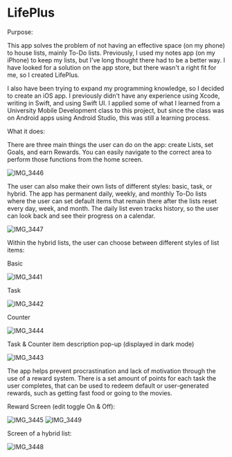 # LifePlus

Purpose:

This app solves the problem of not having an effective space (on my phone) to house lists, mainly To-Do lists. Previously, I used my notes app (on my iPhone) to keep my lists, but I've long thought there had to be a better way. I have looked for a solution on the app store, but there wasn't a right fit for me, so I created LifePlus. 

I also have been trying to expand my programming knowledge, so I decided to create an iOS app. I previously didn't have any experience using Xcode, writing in Swift, and using Swift UI. I applied some of what I learned from a University Mobile Development class to this project, but since the class was on Android apps using Android Studio, this was still a learning process.

What it does:

There are three main things the user can do on the app: create Lists, set Goals, and earn Rewards. You can easily navigate to the correct area to perform those functions from the home screen.

![IMG_3446](https://github.com/ShaneTracey7/LifePlus/assets/71601674/492c9bff-e76e-477a-99db-5b6c07f66a69)

The user can also make their own lists of different styles: basic, task, or hybrid. The app has permanent daily, weekly, and monthly To-Do lists where the user can set default items that remain there after the lists reset every day, week, and month. The daily list even tracks history, so the user can look back and see their progress on a calendar. 

![IMG_3447](https://github.com/ShaneTracey7/LifePlus/assets/71601674/61e9c6e4-7119-4faa-9250-866ed0abc1df)

Within the hybrid lists, the user can choose between different styles of list items:

Basic

![IMG_3441](https://github.com/ShaneTracey7/LifePlus/assets/71601674/3a59654a-7f19-4308-a157-ffe8d8af1847)

Task

![IMG_3442](https://github.com/ShaneTracey7/LifePlus/assets/71601674/a36984e1-286c-4e1b-b010-3e0986723214)

Counter

![IMG_3444](https://github.com/ShaneTracey7/LifePlus/assets/71601674/d3b3a213-b2de-4567-9bf0-35459fc870fc)

Task & Counter item description pop-up (displayed in dark mode)

![IMG_3443](https://github.com/ShaneTracey7/LifePlus/assets/71601674/7b0e8149-d340-47eb-a081-a3a695672e52)

The app helps prevent procrastination and lack of motivation through the use of a reward system. There is a set amount of points for each task the user completes, that can be used to redeem default or user-generated rewards, such as getting fast food or going to the movies.

Reward Screen (edit toggle On & Off):

![IMG_3445](https://github.com/ShaneTracey7/LifePlus/assets/71601674/7c1a739b-491f-4d28-b679-b9fe12abe482)
![IMG_3449](https://github.com/ShaneTracey7/LifePlus/assets/71601674/4a28ead9-165d-49e4-9af6-e4f05807c2a9)





Screen of a hybrid list:

![IMG_3448](https://github.com/ShaneTracey7/LifePlus/assets/71601674/cacfbb97-e540-45d2-922d-8eca115f41a5)


